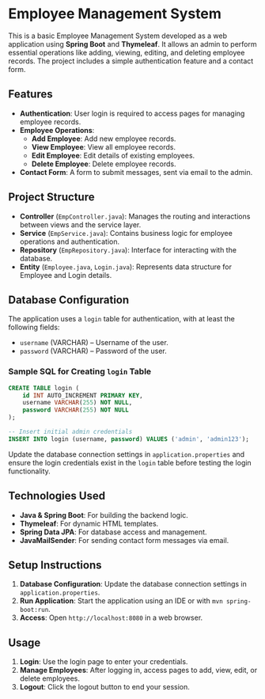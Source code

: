 # Employee Management System

This is a basic Employee Management System developed as a web application using **Spring Boot** and **Thymeleaf**. It allows an admin to perform essential operations like adding, viewing, editing, and deleting employee records. The project includes a simple authentication feature and a contact form.

## Features

- **Authentication**: User login is required to access pages for managing employee records.
- **Employee Operations**:
  - **Add Employee**: Add new employee records.
  - **View Employee**: View all employee records.
  - **Edit Employee**: Edit details of existing employees.
  - **Delete Employee**: Delete employee records.
- **Contact Form**: A form to submit messages, sent via email to the admin.

## Project Structure

- **Controller** (`EmpController.java`): Manages the routing and interactions between views and the service layer.
- **Service** (`EmpService.java`): Contains business logic for employee operations and authentication.
- **Repository** (`EmpRepository.java`): Interface for interacting with the database.
- **Entity** (`Employee.java`, `Login.java`): Represents data structure for Employee and Login details.

## Database Configuration

The application uses a `login` table for authentication, with at least the following fields:

- `username` (VARCHAR) – Username of the user.
- `password` (VARCHAR) – Password of the user.

### Sample SQL for Creating `login` Table

```sql
CREATE TABLE login (
    id INT AUTO_INCREMENT PRIMARY KEY,
    username VARCHAR(255) NOT NULL,
    password VARCHAR(255) NOT NULL
);

-- Insert initial admin credentials
INSERT INTO login (username, password) VALUES ('admin', 'admin123');
```

Update the database connection settings in `application.properties` and ensure the login credentials exist in the `login` table before testing the login functionality.

## Technologies Used

- **Java & Spring Boot**: For building the backend logic.
- **Thymeleaf**: For dynamic HTML templates.
- **Spring Data JPA**: For database access and management.
- **JavaMailSender**: For sending contact form messages via email.

## Setup Instructions

1. **Database Configuration**: Update the database connection settings in `application.properties`.
2. **Run Application**: Start the application using an IDE or with `mvn spring-boot:run`.
3. **Access**: Open `http://localhost:8080` in a web browser.

## Usage

1. **Login**: Use the login page to enter your credentials.
2. **Manage Employees**: After logging in, access pages to add, view, edit, or delete employees.
3. **Logout**: Click the logout button to end your session.
